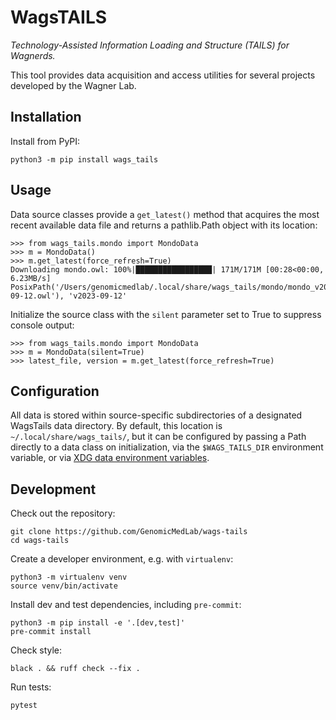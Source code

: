 # WagsTAILS

*Technology-Assisted Information Loading and Structure (TAILS) for Wagnerds.*

This tool provides data acquisition and access utilities for several projects developed by the Wagner Lab.

## Installation

Install from PyPI:

```shell
python3 -m pip install wags_tails
```

## Usage

Data source classes provide a `get_latest()` method that acquires the most recent available data file and returns a pathlib.Path object with its location:

```pycon
>>> from wags_tails.mondo import MondoData
>>> m = MondoData()
>>> m.get_latest(force_refresh=True)
Downloading mondo.owl: 100%|█████████████████| 171M/171M [00:28<00:00, 6.23MB/s]
PosixPath('/Users/genomicmedlab/.local/share/wags_tails/mondo/mondo_v2023-09-12.owl'), 'v2023-09-12'
```

Initialize the source class with the `silent` parameter set to True to suppress console output:

```pycon
>>> from wags_tails.mondo import MondoData
>>> m = MondoData(silent=True)
>>> latest_file, version = m.get_latest(force_refresh=True)
```

## Configuration

All data is stored within source-specific subdirectories of a designated WagsTails data directory. By default, this location is `~/.local/share/wags_tails/`, but it can be configured by passing a Path directly to a data class on initialization, via the `$WAGS_TAILS_DIR` environment variable, or via [XDG data environment variables](https://specifications.freedesktop.org/basedir-spec/basedir-spec-0.6.html).

## Development

Check out the repository:

```shell
git clone https://github.com/GenomicMedLab/wags-tails
cd wags-tails
```

Create a developer environment, e.g. with `virtualenv`:

```shell
python3 -m virtualenv venv
source venv/bin/activate
```

Install dev and test dependencies, including `pre-commit`:

```shell
python3 -m pip install -e '.[dev,test]'
pre-commit install
```

Check style:

```shell
black . && ruff check --fix .
```

Run tests:

```shell
pytest
```
